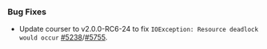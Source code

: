 [#5238]: https://github.com/sbt/sbt/issues/5238
[#5238]: https://github.com/sbt/sbt/pull/5755

### Bug Fixes

- Update courser to v2.0.0-RC6-24 to fix `IOException: Resource deadlock would occur` [#5238]()/[#5755]().
